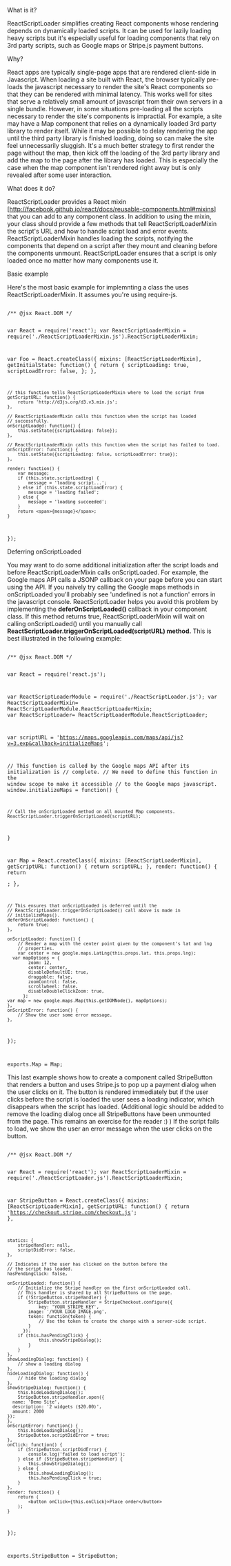 What is it?

ReactScriptLoader simplifies creating React components whose rendering depends on  dynamically loaded scripts. It can be used for lazily loading heavy scripts but it's especially useful for loading components that rely on 3rd party scripts, such as Google maps or Stripe.js payment buttons.

Why?

React apps are typically single-page apps that are rendered client-side in Javascript. When loading a site built with React, the browser typically pre-loads the javascript necessary to render the site's React components so that they can be rendered with minimal latency. This works well for sites that serve a relatively small amount of javascript from their own servers in a single bundle. However, in some situations pre-loading all the scripts necessary to render the site's components is impractial. For example, a site may have a Map component that relies on a dynamically loaded 3rd party library to render itself. While it may be possible to delay rendering the app until the third party library is finished loading, doing so can make the site feel unnecessarily sluggish. It's a much better strategy to first render the page without the map, then kick off the loading of the 3rd party library and add the map to the page after the library has loaded. This is especially the case when the map component isn't rendered right away but is only revealed after some user interaction.

What does it do?

ReactScriptLoader provides a React mixin [http://facebook.github.io/react/docs/reusable-components.html#mixins] that you can add to any component class. In addition to using the mixin, your class should provide a few methods that tell ReactScriptLoaderMixin the script's URL and how to handle script load and error events. ReactScriptLoaderMixin handles loading the scripts, notifying the components that depend on a script after they mount and cleaning before the components unmount. ReactScriptLoader ensures that a script is only loaded once no matter how many components use it.

Basic example

Here's the most basic example for implemnting a class the uses ReactScriptLoaderMixin. It assumes you're using require-js.

<code>
/** @jsx React.DOM */

var React = require('react');
var ReactScriptLoaderMixin = require('./ReactScriptLoaderMixin.js').ReactScriptLoaderMixin;

var Foo = React.createClass({
	mixins: [ReactScriptLoaderMixin],
	getInitialState: function() {
		return {
			scriptLoading: true,
			scriptLoadError: false,
		};
	},

	// this function tells ReactScriptLoaderMixin where to load the script from
	getScriptURL: function() {
		return 'http://d3js.org/d3.v3.min.js';
	},

	// ReactScriptLoaderMixin calls this function when the script has loaded
	// successfully.
	onScriptLoaded: function() {
		this.setState({scriptLoading: false});
	},

	// ReactScriptLoaderMixin calls this function when the script has failed to load.
	onScriptError: function() {
		this.setState({scriptLoading: false, scriptLoadError: true});
	},

	render: function() {
		var message;
		if (this.state.scriptLoading) {
			message = 'loading script...';
		} else if (this.state.scriptLoadError) {
			message = 'loading failed';
		} else {
			message = 'loading succeeded';
		}
		return <span>{message}</span>;
	}
});
</code>

Deferring onScriptLoaded

You may want to do some additional initialization after the script loads and before ReactScriptLoaderMixin calls onScriptLoaded. For example, the Google maps API calls a JSONP callback on your page before you can start using the API. If you naively try calling the Google maps methods in onScriptLoaded you'll probably see 'undefined is not a function' errors in the javascript console. ReactScriptLoader helps you avoid this problem by implementing the <b>deferOnScriptLoaded()</b> callback in your component class. If this method returns true, ReactScriptLoaderMixin will wait on calling onScriptLoaded() until you manually call <b>ReactScriptLoader.triggerOnScriptLoaded(scriptURL) method.</b> This is best illustrated in the following example:

<code>
/** @jsx React.DOM */

var React = require('react.js');

var ReactScriptLoaderModule = require('./ReactScriptLoader.js');
var ReactScriptLoaderMixin= ReactScriptLoaderModule.ReactScriptLoaderMixin;
var ReactScriptLoader= ReactScriptLoaderModule.ReactScriptLoader;

var scriptURL = 'https://maps.googleapis.com/maps/api/js?v=3.exp&callback=initializeMaps';

// This function is called by the Google maps API after its initialization is
// complete.
// We need to define this function in the window scope to make it accessible
// to the Google maps javascript.
window.initializeMaps = function() {

	// Call the onScriptLoaded method on all mounted Map components.
	ReactScriptLoader.triggerOnScriptLoaded(scriptURL);
}

var Map = React.createClass({
	mixins: [ReactScriptLoaderMixin],
	getScriptURL: function() {
		return scriptURL;
	},
	render: function() {
		return <div className="mapCanvas"/>;
	},

	// This ensures that onScriptLoaded is deferred until the
	// ReactScriptLoader.triggerOnScriptLoaded() call above is made in
	// initializeMaps().
	deferOnScriptLoaded: function() {
		return true;
	},

	onScriptLoaded: function() {
		// Render a map with the center point given by the component's lat and lng
		// properties.
		var center = new google.maps.LatLng(this.props.lat, this.props.lng);
	  var mapOptions = {
		    zoom: 12,
		    center: center,
		    disableDefaultUI: true,
		    draggable: false,
		    zoomControl: false,
		    scrollwheel: false,
		    disableDoubleClickZoom: true,
		  };
  	var map = new google.maps.Map(this.getDOMNode(), mapOptions);
	},
	onScriptError: function() {
		// Show the user some error message.
	},
});

exports.Map = Map;
</code>

This last example shows how to create a component called StripeButton that renders a button and uses Stripe.js to pop up a payment dialog when the user clicks on it. The button is rendered immediately but if the user clicks before the script is loaded the user sees a loading indicator, which disappears when the script has loaded. (Additional logic should be added to remove the loading dialog once all StripeButtons have been unmounted from the page. This remains an exercise for the reader :) ) If the script fails to load, we show the user an error message when the user clicks on the button.

<code>
/** @jsx React.DOM */

var React = require('react');
var ReactScriptLoaderMixin = require('./ReactScriptLoader.js').ReactScriptLoaderMixin;

var StripeButton = React.createClass({
	mixins: [ReactScriptLoaderMixin],
	getScriptURL: function() {
		return 'https://checkout.stripe.com/checkout.js';
	},

	statics: {
		stripeHandler: null,
		scriptDidError: false,
	},

	// Indicates if the user has clicked on the button before the
	// the script has loaded.
	hasPendingClick: false,

	onScriptLoaded: function() {
		// Initialize the Stripe handler on the first onScriptLoaded call.
		// This handler is shared by all StripeButtons on the page.
		if (!StripeButton.stripeHandler) {
			StripeButton.stripeHandler = StripeCheckout.configure({
				key: 'YOUR_STRIPE_KEY',
  			image: '/YOUR_LOGO_IMAGE.png',
  			token: function(token) {
    			// Use the token to create the charge with a server-side script.
		  	}
		  });
  		if (this.hasPendingClick) {
				this.showStripeDialog();
			}
		}
	},
	showLoadingDialog: function() {
		// show a loading dialog
	},
	hideLoadingDialog: function() {
		// hide the loading dialog
	},
	showStripeDialog: function() {
		this.hideLoadingDialog();
		StripeButton.stripeHandler.open({
      name: 'Demo Site',
      description: '2 widgets ($20.00)',
      amount: 2000
    });
	},
	onScriptError: function() {
		this.hideLoadingDialog();
		StripeButton.scriptDidError = true;
	},
	onClick: function() {
		if (StripeButton.scriptDidError) {
			console.log('failed to load script');
		} else if (StripeButton.stripeHandler) {
			this.showStripeDialog();
 		} else {
 			this.showLoadingDialog();
 			this.hasPendingClick = true;
 		}
	},
	render: function() {
		return (
			<button onClick={this.onClick}>Place order</button>
		);
	}
});

exports.StripeButton = StripeButton;
</code>